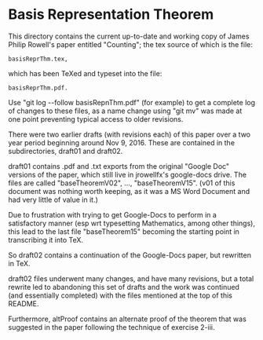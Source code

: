 # Basis Representation Theorem
This directory contains the current up-to-date and working copy
of James Philip Rowell's paper entitled "Counting"; the tex
source of which is the file:

    basisReprThm.tex,

which has been TeXed and typeset into the file:

    basisReprThm.pdf.

Use "git log --follow basisRepnThm.pdf" (for example) to get a
complete log of changes to these files, as a name change
using "git mv" was made at one point preventing typical
access to older revisions.

There were two earlier drafts (with revisions each) of this paper
over a two year period beginning around Nov 9, 2016. These are
contained in the subdirectories, draft01 and draft02.

draft01 contains .pdf and .txt exports from the original "Google Doc"
versions of the paper, which still live in jrowellfx's google-docs
drive. The files are called "baseTheoremV02", ..., "baseTheoremV15".
(v01 of this document was nothing worth keeping, as it was a MS Word
Document and had very little of value in it.)

Due to frustration with trying to get Google-Docs to perform in a 
satisfactory manner (esp wrt typesetting Mathematics, among other
things), this lead to the last file "baseTheorem15" becoming the
starting point in transcribing it into TeX.

So draft02 contains a continuation of the Google-Docs paper, but
rewritten in TeX.

draft02 files underwent many changes, and have many revisions, but a
total rewrite led to abandoning this set of drafts and the work
was continued (and essentially completed) with the files
mentioned at the top of this README.

Furthermore, altProof contains an alternate proof of the theorem
that was suggested in the paper following the technique of
exercise 2-iii.
